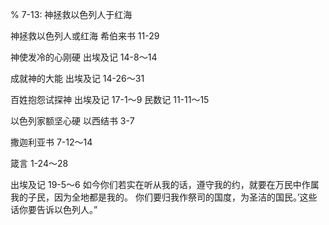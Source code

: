 % 7-13: 神拯救以色列人于红海

神拯救以色列人或红海
希伯来书 11-29

神使发冷的心刚硬
出埃及记 14-8～14

成就神的大能
出埃及记 14-26～31

百姓抱怨试探神
出埃及记 17-1～9
民数记 11-11～15


以色列家额坚心硬
以西结书 3-7

撒迦利亚书 7-12～14

箴言 1-24～28

出埃及记 19-5～6
如今你们若实在听从我的话，遵守我的约，就要在万民中作属我的子民，因为全地都是我的。 你们要归我作祭司的国度，为圣洁的国民。’这些话你要告诉以色列人。”
